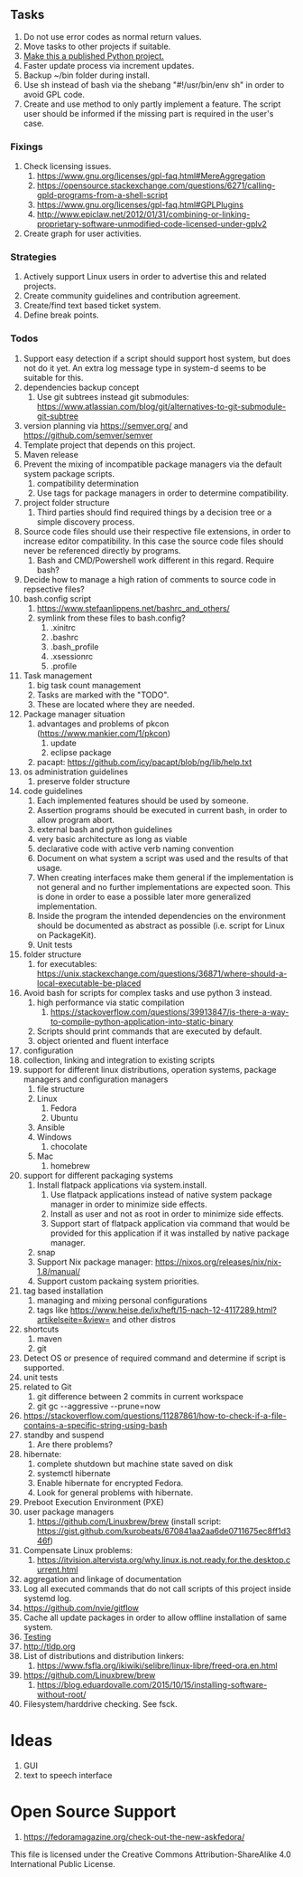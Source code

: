 ## Tasks
1. Do not use error codes as normal return values.
1. Move tasks to other projects if suitable.
1. [Make this a published Python project.](https://medium.com/python-pandemonium/better-python-dependency-and-package-management-b5d8ea29dff1)
1. Faster update process via increment updates.
1. Backup ~/bin folder during install.
1. Use sh instead of bash via the shebang "#!/usr/bin/env sh" in order to avoid GPL code.
1. Create and use method to only partly implement a feature.
   The script user should be informed if the missing part is required in the user's case.
### Fixings
1. Check licensing issues.
   1. https://www.gnu.org/licenses/gpl-faq.html#MereAggregation
   1. https://opensource.stackexchange.com/questions/6271/calling-gpld-programs-from-a-shell-script
   1. https://www.gnu.org/licenses/gpl-faq.html#GPLPlugins
   1. http://www.epiclaw.net/2012/01/31/combining-or-linking-proprietary-software-unmodified-code-licensed-under-gplv2
1. Create graph for user activities.
### Strategies
1. Actively support Linux users in order to advertise this and related projects.
1. Create community guidelines and contribution agreement.
1. Create/find text based ticket system.
1. Define break points.
### Todos
1. Support easy detection if a script should support host system, but does not do it 
   yet. An extra log message type in system-d seems to be suitable for this.
1. dependencies backup concept
   1. Use git subtrees instead git submodules: https://www.atlassian.com/blog/git/alternatives-to-git-submodule-git-subtree
1. version planning via https://semver.org/ and https://github.com/semver/semver
1. Template project that depends on this project.
1. Maven release
1. Prevent the mixing of incompatible package managers via the default system package scripts.
   1. compatibility determination
   1. Use tags for package managers in order to determine compatibility.
1. project folder structure
   1. Third parties should find required things by a decision tree or a simple discovery process.
1. Source code files should use their respective file extensions, in order to increase editor compatibility.
   In this case the source code files should never be referenced directly by programs.
   1. Bash and CMD/Powershell work different in this regard. Require bash?
1. Decide how to manage a high ration of comments to source code in repsective files?
1. bash.config script
   1. https://www.stefaanlippens.net/bashrc_and_others/
   1. symlink from these files to bash.config?
      1. .xinitrc
      1. .bashrc
      1. .bash_profile
      1. .xsessionrc
      1. .profile
1. Task management
   1. big task count management
   1. Tasks are marked with the "TODO".
   1. These are located where they are needed.
1. Package manager situation
   1. advantages and problems of pkcon (https://www.mankier.com/1/pkcon)
      1. update
      1. eclipse package
   1. pacapt: https://github.com/icy/pacapt/blob/ng/lib/help.txt
1. os administration guidelines
   1. preserve folder structure
1. code guidelines
   1. Each implemented features should be used by someone.
   1. Assertion programs should be executed in current bash, in order to allow program abort.
   1. external bash and python guidelines
   1. very basic architecture as long as viable
   1. declarative code with active verb naming convention
   1. Document on what system a script was used and the results of that usage.
   1. When creating interfaces make them general if the implementation
      is not general and no further implementations are expected soon.
      This is done in order to ease a possible later more generalized implementation.
   1. Inside the program the intended dependencies on the environment should be documented as abstract as
      possible (i.e. script for Linux on PackageKit).
   1. Unit tests
1. folder structure
   1. for executables: https://unix.stackexchange.com/questions/36871/where-should-a-local-executable-be-placed
1. Avoid bash for scripts for complex tasks and use python 3 instead.
   1. high performance via static compilation
      1. https://stackoverflow.com/questions/39913847/is-there-a-way-to-compile-python-application-into-static-binary
   1. Scripts should print commands that are executed by default.
   1. object oriented and fluent interface
1. configuration
1. collection, linking and integration to existing scripts
1. support for different linux distributions, operation systems, package managers and configuration managers
   1. file structure
   1. Linux
      1. Fedora
      1. Ubuntu
   1. Ansible
   1. Windows
      1. chocolate
   1. Mac
      1. homebrew
1. support for different packaging systems
   1. Install flatpack applications via system.install.
      1. Use flatpack applications instead of native system package manager in order to minimize side effects.
      1. Install as user and not as root in order to minimize side effects.
      1. Support start of flatpack application via command that would be provided for this application if it was installed by native package manager.
   1. snap
   1. Support Nix package manager: https://nixos.org/releases/nix/nix-1.8/manual/
   1. Support custom packaing system priorities.
1. tag based installation
   1. managing and mixing personal configurations
   1. tags like https://www.heise.de/ix/heft/15-nach-12-4117289.html?artikelseite=&view= and other distros
1. shortcuts
   1. maven
   1. git
1. Detect OS or presence of required command and determine if script is supported.
1. unit tests
1. related to Git
   1. git difference between 2 commits in current workspace
   1. git gc --aggressive --prune=now
1. https://stackoverflow.com/questions/11287861/how-to-check-if-a-file-contains-a-specific-string-using-bash
1. standby and suspend
   1. Are there problems?
1. hibernate:
   1. complete shutdown but machine state saved on disk
   1. systemctl hibernate
   1. Enable hibernate for encrypted Fedora.
   1. Look for general problems with hibernate.
1. Preboot Execution Environment (PXE)
1. user package managers
   1. https://github.com/Linuxbrew/brew (install script: https://gist.github.com/kurobeats/670841aa2aa6de0711675ec8ff1d346f)
1. Compensate Linux problems:
   1. https://itvision.altervista.org/why.linux.is.not.ready.for.the.desktop.current.html
1. aggregation and linkage of documentation
1. Log all executed commands that do not call scripts of this project inside systemd log.
1. https://github.com/nvie/gitflow
1. Cache all update packages in order to allow offline installation of same system.
1. [Testing](https://leelevett.wordpress.com/2015/07/21/bash-script-project-with-tests-and-maven/)
1. http://tldp.org
1. List of distributions and distribution linkers:
   1. https://www.fsfla.org/ikiwiki/selibre/linux-libre/freed-ora.en.html
1. https://github.com/Linuxbrew/brew
   1. https://blog.eduardovalle.com/2015/10/15/installing-software-without-root/
1. Filesystem/harddrive checking. See fsck.
# Ideas
1. GUI
1. text to speech interface
# Open Source Support
1. https://fedoramagazine.org/check-out-the-new-askfedora/

This file is licensed under the Creative Commons Attribution-ShareAlike 4.0 International Public License.
